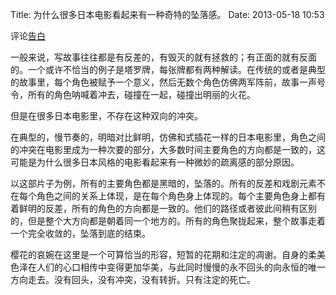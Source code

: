 Title: 为什么很多日本电影看起来有一种奇特的坠落感。
Date: 2013-05-18 10:53 

评论<a href="http://movie.douban.com/subject/4268598/">告白</a>

一般来说，写故事往往都是有反差的，有毁灭的就有拯救的；有正面的就有反面的。一个或许不恰当的例子是塔罗牌，每张牌都有两种解读。在传统的或者是典型的故事里，每个角色被赋予一个意义，然后无数个角色仿佛两军阵前，故事一声号令，所有的角色呐喊着冲去，碰撞在一起，碰撞出明丽的火花。 

但是在很多日本电影里，不存在这种双向的冲突。

在典型的，慢节奏的，明暗对比鲜明，仿佛和式插花一样的日本电影里，角色之间的冲突在电影里成为一种次要的部分，大多数时间主要角色的方向都是一致的，这可能是为什么很多日本风格的电影看起来有一种微妙的疏离感的部分原因。 

以这部片子为例，所有的主要角色都是黑暗的，坠落的。所有的反差和戏剧元素不在每个角色之间的关系上体现，是在每个角色身上体现的。每个主要角色身上都有着鲜明的反差，所有的角色的方向都是一致的。他们的路径或者彼此间稍有区别的，但是整个大方向都是朝着同一个地方的。所有的角色聚拢起来，整个故事走着一个完全收敛的，坠落到底的结束。

樱花的哀婉在这里是一个可算恰当的形容，短暂的花期和注定的凋谢。自身的柔美色泽在人们的心口相传中变得更加华美，与此同时慢慢的永不回头的向永恒的唯一方向走去。没有回头，没有冲突，没有转折。只有注定的死亡。